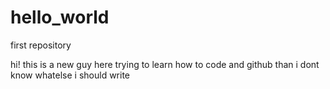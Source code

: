 # hello_world
first repository

hi!
this is a new guy here trying to learn how to code and github 
than i dont know whatelse i should write
